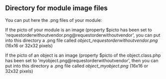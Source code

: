 
Directory for module image files
--------------------------------

You can put here the .png files of your module:


If the picto of your module is an image (property $picto has been set to 'requestorderwithoutvendor.png@requestorderwithoutvendor', you can put into this
directory a .png file called *object_requestorderwithoutvendor.png* (16x16 or 32x32 pixels)


If the picto of an object is an image (property $picto of the object.class.php has been set to 'myobject.png@requestorderwithoutvendor', then you can put into this
directory a .png file called *object_myobject.png* (16x16 or 32x32 pixels)

